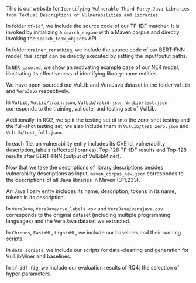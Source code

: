 This is our website for `Identifying Vulnerable Third-Party Java Libraries from Textual Descriptions of Vulnerabilities and Libraries`.

In folder `tf-idf`, we include the source code of our TF-IDF matcher. It is invoked by initializing a `search_engine` with a Maven corpus and directly invoking the `search_topk_objects` API.

In folder `trainer_reranking`, we include the source code of our BERT-FNN model, this script can be directly executed by setting the input/outut paths.



In `NER_case.md`, we show an motivating example case of our NER model, illustrating its effectiveness of identifying library-name entities.

We have open-sourced our VulLib and VeraJava dataset in the folder `VulLib` and `VeraJava` respectively.

In `VulLib`, `VulLib/train.json`, `VulLib/valid.json`, `VulLib/test.json` corresponds to the training, validate, and testing set of VulLib.

Additionally, in RQ2, we split the testing set of into the zero-shot testing and the full-shot testing set, we also include them in `VulLib/test_zero.json` and `VulLib/test_full.json`.

In each file, an vulnerability entry includes its CVE id, vulnerability description, labels (affected libraries), Top-128 TF-IDF results and Top-128 results after BERT-FNN (output of VulLibMiner).

Now that we take the descriptions of library descriptions besides vulnerability descriptions as input, `maven_corpus_new.json` corresponds to the descriptions of all Java libraries in Maven (311,233).

An Java libary entry includes its name, description, tokens in its name, tokens in its description.

In `VeraJava`, `VeraJava/cve_labels.csv` and `VeraJava/verajava.csv` corresponds to the original dataset (including multiple programming languages) and the VeraJava dataset we extracted.

In `Chronos`, `FastXML`, `LightXML`, we include our baselines and their running scripts.

In `data_scripts`, we include our scripts for data-cleaning and generation for VulLibMiner and baselines.

In `tf-idf-fig`, we include our evaluation results of RQ4: the selection of hyper-parameters.

